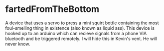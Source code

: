 # fartedFromTheBottom

A device that uses a servo to press a mini squirt bottle containing the most 
foul-smelling thing in existence (also known as liquid ass). This device is
hooked up to an arduino which can recieve signals from a phone VIA bluetooth
and be triggered remotely. I will hide this in Kevin's vent. He will never know.
